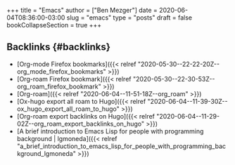 +++
title = "Emacs"
author = ["Ben Mezger"]
date = 2020-06-04T08:36:00-03:00
slug = "emacs"
type = "posts"
draft = false
bookCollapseSection = true
+++

## Backlinks {#backlinks}

- [Org-mode Firefox bookmarks]({{< relref "2020-05-30--22-22-20Z--org_mode_firefox_bookmarks" >}})
- [Org-roam Firefox bookmark]({{< relref "2020-05-30--22-30-53Z--org_roam_firefox_bookmark" >}})
- [Org-roam]({{< relref "2020-06-04--11-51-18Z--org_roam" >}})
- [Ox-hugo export all roam to Hugo]({{< relref "2020-06-04--11-39-30Z--ox_hugo_export_all_roam_to_hugo" >}})
- [Org-roam export backlinks on Hugo]({{< relref "2020-06-04--11-29-02Z--org_roam_export_backlinks_on_hugo" >}})
- [A brief introduction to Emacs Lisp for people with programming background | lgmoneda]({{< relref "a_brief_introduction_to_emacs_lisp_for_people_with_programming_background_lgmoneda" >}})
